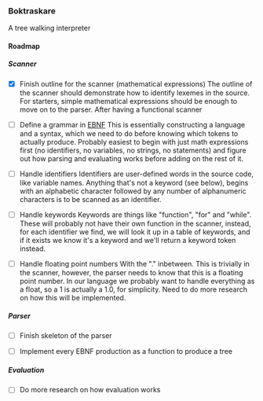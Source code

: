 ### Boktraskare
                                                  
A tree walking interpreter

#### Roadmap
##### Scanner

- [x] Finish outline for the scanner (mathematical expressions)
The outline of the scanner should demonstrate how to identify lexemes in the source.
For starters, simple mathematical expressions should be enough to move on to the parser. 
After having a functional scanner

- [ ] Define a grammar in [EBNF](https://www.wikiwand.com/en/Extended_Backus%E2%80%93Naur_form)
This is essentially constructing a language and a syntax, which we need to do before
knowing which tokens to actually produce. Probably easiest to begin with just math
expressions first (no identifiers, no variables, no strings, no statements) and
figure out how parsing and evaluating works before adding on the rest of it.

- [ ] Handle identifiers
Identifiers are user-defined words in the source code, like variable names. Anything
that's not a keyword (see below), begins with an alphabetic character followed by any 
number of alphanumeric characters is to be scanned as an identifier.

- [ ] Handle keywords
Keywords are things like "function", "for" and "while". These will probably not have
their own function in the scanner, instead, for each identifier we find, we will look
it up in a table of keywords, and if it exists we know it's a keyword and we'll return
a keyword token instead.

- [ ] Handle floating point numbers
With the "." inbetween. This is trivially in the scanner, however, the parser needs to
know that this is a floating point number. In our language we probably want to handle
everything as a float, so a 1 is actually a 1.0, for simplicity. Need to do more research
on how this will be implemented.

##### Parser
- [ ] Finish skeleton of the parser
- [ ] Implement every EBNF production as a function to produce a tree



##### Evaluation
- [ ] Do more research on how evaluation works
